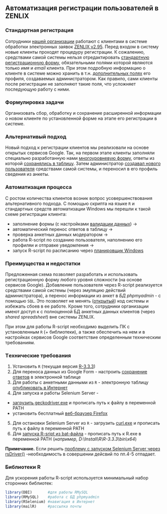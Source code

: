 ## Автоматизация регистрации пользователей в ZENLIX

### Стандартная регистрация
Сотрудники [нашей организации](http://e-tpp.org) работают с клиентами в системе обработки электронных заявок [ZENLIX v2.95](https://ru.zenlix.com/support/v295/obshchiy-princip-raboty-sistem). Перед входом в систему новые клиенты проходят процедуру регистрации. К сожалению, средствами самой системы нельзя отредактировать [стандартную регистрационную форму]( https://ru.zenlix.com/support/v295/registraciya-polzovatelya), обязательными полями которой являются только *имя* и *еmail* клиента. При этом подробную информацию о клиенте в системе можно хранить в т.н. [дополнительных полях](https://ru.zenlix.com/support/v295/registraciya-polzovatelya) его профиля, создаваемых администратором. Как правило, сами клиенты после регистрации не заполняют такие поля, что усложняет последующую работу с ними.

### Формулировка задачи
Организовать сбор, обработку и сохранение расширенной информации о новом клиенте по установленной форме на этапе его регистрации в системе.

### Альтернативый подход
Новый подход к регистрации клиентов мы реализовали на основе открытых сервисов Google. Так, на первом этапе клиенты заполняли специально разработанную нами [многоуровневую форму](https://docs.google.com/forms/d/e/1FAIpQLSeoVtfR2G0xCI2aqnWvQSeFQUQnt43xpvDDJLHBs3n0uiq2jA/viewform?hl=uk), ответы из которой [сохранялись в таблицу](https://support.google.com/docs/answer/2917686?hl=ru). Затем администратор [создавал нового пользователя](https://ru.zenlix.com/support/v295/dobavlenieizmenenie-polzovatelya) средствами самой системы, и переносил в его профиль сведения из анкеты.

### Автоматизация процесса
С ростом количества клиентов возник вопрос усовершенствования альтернативного подхода. С помощью скрипта на языке ```R``` и стандартных средств автоматизации Windows мы перешли к такой схеме регистрации клиента:

* заполнение формы (с настройками [валидации данных](https://support.google.com/docs/answer/3378864?hl=en)) ->
* автоматический перенос ответов в таблицу ->
* проверка анкетных данных модератором ->
* работа R-script по созданию пользователя, наполнению его профиляи и отправке уведомления ->
* запуск R-script по расписанию через [планировщик Windows](https://technet.microsoft.com/ru-ru/library/cc721931(v=ws.11).aspx)

### Преимущества и недостатки
Предложенная схема позволяет разработать и использовать регистрационную форму любого уровня сложности (на основе сервисов Google). Добавление пользователя через R-script реализуется средствами самой системы (через эмуляцию действий администратора), а перенос информации из анкет в *БД phpmyadmin* - с помощью ```SQL```. Это позволяет не менять ([открытый](https://ru.zenlix.com/support/v295/poluchenie-i-tip-licenzii)) код системы и избежать сбоев в ее работе. Кроме того, сотрудники организации имеют доступ к с полноценной БД анкетных данных клиентов (через *shared spreadsheet*) вне системы ZENLIX.

При этом для работы R-script необходимо выделить ПК с установленным ```R``` (+ библиотеки), а также обеспечить на нем и в настройках сервисов Google соответствие определенным техническим требованиям.

### Tехнические требования
1. Установить ```R``` (текущая версия [R-3.3.3](https://cran.r-project.org/))
2. Для переноса данных из Google Form - настроить [сохранение ответов](https://support.google.com/docs/answer/2917686?hl=ru) в электронной таблице  
3. Для работы с анкетными данными из ```R``` - электронную таблицу [опубликовать в Интернет](https://support.google.com/docs/answer/37579?hl=ru)
4. Для запуска и работы Selenium Server - 
* [загрузить geckodriver.exe](https://github.com/mozilla/geckodriver/releases) и прописать путь к файлу в переменной PATH
* установить бесплатный [веб-браузер Firefox](https://www.mozilla.org/ru/firefox/new/)
5. Для остановки Selenium Server из ```R``` - загрузить [curl.exe](https://curl.haxx.se/download.html) и прописать путь к файлу в переменной PATH
6. Для [запуска R-sript из bat-файла](http://stackoverflow.com/questions/6788928/how-to-run-a-r-language-r-file-using-batch-file) - прописать путь к R.exe в переменной PATH (*например, D:\Install\R\R-3.3.3\bin\x64*)

**Примечание.** Если решить [проблему с запуском Selenium Server через rsDriver()](https://github.com/woldemarg/zenlix_registration/issues/1) -необходимость в совершении дейсвий по пп.4-5 отпадает. 

### Библиотеки R
Для ускорения работы R-script используется минимальный набор сторонних библиотек:
```R
library(DBI)       #для работы RMySQL
library(RMySQL)    #работа с БД phpmyadmin
library(RSelenium) #навигация в Интернет
library(mailR)     #рассылка почты
```
